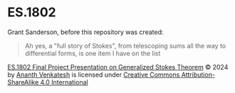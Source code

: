 # ES.1802

Grant Sanderson, before this repository was created:

> Ah yes, a "full story of Stokes", from telescoping sums all the way to differential forms, is one item I have on the list

[ES.1802 Final Project Presentation on Generalized Stokes Theorem](https://github.com/quantum9Innovation/ES.1802) © 2024 by [Ananth Venkatesh](https://web.mit.edu/ananthv/www/) is licensed under [Creative Commons Attribution-ShareAlike 4.0 International](https://creativecommons.org/licenses/by-sa/4.0/?ref=chooser-v1)
